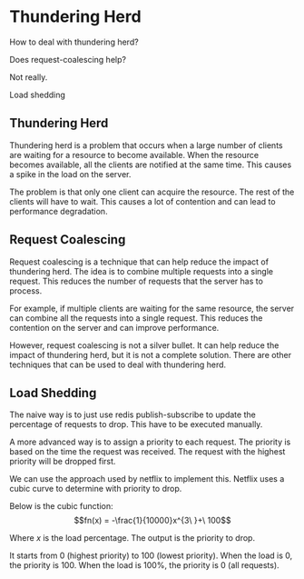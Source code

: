 # Thundering Herd

How to deal with thundering herd?

Does request-coalescing help?

Not really.

Load shedding

## Thundering Herd

Thundering herd is a problem that occurs when a large number of clients are waiting for a resource to become available. When the resource becomes available, all the clients are notified at the same time. This causes a spike in the load on the server.

The problem is that only one client can acquire the resource. The rest of the clients will have to wait. This causes a lot of contention and can lead to performance degradation.

## Request Coalescing

Request coalescing is a technique that can help reduce the impact of thundering herd. The idea is to combine multiple requests into a single request. This reduces the number of requests that the server has to process.

For example, if multiple clients are waiting for the same resource, the server can combine all the requests into a single request. This reduces the contention on the server and can improve performance.

However, request coalescing is not a silver bullet. It can help reduce the impact of thundering herd, but it is not a complete solution. There are other techniques that can be used to deal with thundering herd.


## Load Shedding

The naive way is to just use redis publish-subscribe to update the percentage of requests to drop. This have to be executed manually.


A more advanced way is to assign a priority to each request. The priority is based on the time the request was received. The request with the highest priority will be dropped first.

We can use the approach used by netflix to implement this. Netflix uses a cubic curve to determine with priority to drop.


Below is the cubic function:
$$fn(x) = -\frac{1}{10000}x^{3\ }+\ 100$$

Where $x$ is the load percentage. The output is the priority to drop.

It starts from 0 (highest priority) to 100 (lowest priority). When the load is 0, the priority is 100. When the load is 100%, the priority is 0 (all requests).
